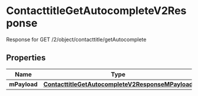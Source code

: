 

# ContacttitleGetAutocompleteV2Response

Response for GET /2/object/contacttitle/getAutocomplete

## Properties

| Name | Type | Description | Notes |
|------------ | ------------- | ------------- | -------------|
|**mPayload** | [**ContacttitleGetAutocompleteV2ResponseMPayload**](ContacttitleGetAutocompleteV2ResponseMPayload.md) |  |  |



